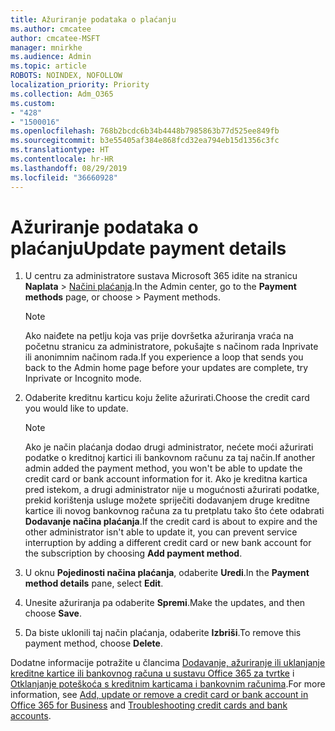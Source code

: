 ```yaml
---
title: Ažuriranje podataka o plaćanju
ms.author: cmcatee
author: cmcatee-MSFT
manager: mnirkhe
ms.audience: Admin
ms.topic: article
ROBOTS: NOINDEX, NOFOLLOW
localization_priority: Priority
ms.collection: Adm_O365
ms.custom:
- "428"
- "1500016"
ms.openlocfilehash: 768b2bcdc6b34b4448b7985863b77d525ee849fb
ms.sourcegitcommit: b3e55405af384e868fcd32ea794eb15d1356c3fc
ms.translationtype: HT
ms.contentlocale: hr-HR
ms.lasthandoff: 08/29/2019
ms.locfileid: "36660928"
---
```

# <a name="update-payment-details"></a><span data-ttu-id="89a77-102">Ažuriranje podataka o plaćanju</span><span class="sxs-lookup"><span data-stu-id="89a77-102">Update payment details</span></span>

1. <span data-ttu-id="89a77-103">U centru za administratore sustava Microsoft 365 idite na stranicu **Naplata** \> [Načini plaćanja](https://go.microsoft.com/fwlink/p/?linkid=2018806).</span><span class="sxs-lookup"><span data-stu-id="89a77-103">In the Admin center, go to the **Payment methods** page, or choose \> [](https://go.microsoft.com/fwlink/p/?linkid=2018806) Payment methods.</span></span>

    > [!NOTE]
    > <span data-ttu-id="89a77-104">Ako naiđete na petlju koja vas prije dovršetka ažuriranja vraća na početnu stranicu za administratore, pokušajte s načinom rada Inprivate ili anonimnim načinom rada.</span><span class="sxs-lookup"><span data-stu-id="89a77-104">If you experience a loop that sends you back to the Admin home page before your updates are complete, try Inprivate or Incognito mode.</span></span>
  
2. <span data-ttu-id="89a77-105">Odaberite kreditnu karticu koju želite ažurirati.</span><span class="sxs-lookup"><span data-stu-id="89a77-105">Choose the credit card you would like to update.</span></span>

    > [!NOTE]
    > <span data-ttu-id="89a77-106">Ako je način plaćanja dodao drugi administrator, nećete moći ažurirati podatke o kreditnoj kartici ili bankovnom računu za taj način.</span><span class="sxs-lookup"><span data-stu-id="89a77-106">If another admin added the payment method, you won't be able to update the credit card or bank account information for it.</span></span> <span data-ttu-id="89a77-107">Ako je kreditna kartica pred istekom, a drugi administrator nije u mogućnosti ažurirati podatke, prekid korištenja usluge možete spriječiti dodavanjem druge kreditne kartice ili novog bankovnog računa za tu pretplatu tako što ćete odabrati **Dodavanje načina plaćanja**.</span><span class="sxs-lookup"><span data-stu-id="89a77-107">If the credit card is about to expire and the other administrator isn't able to update it, you can prevent service interruption by adding a different credit card or new bank account for the subscription by choosing **Add payment method**.</span></span>
  
3. <span data-ttu-id="89a77-108">U oknu **Pojedinosti načina plaćanja**, odaberite **Uredi**.</span><span class="sxs-lookup"><span data-stu-id="89a77-108">In the **Payment method details** pane, select **Edit**.</span></span>

4. <span data-ttu-id="89a77-109">Unesite ažuriranja pa odaberite **Spremi**.</span><span class="sxs-lookup"><span data-stu-id="89a77-109">Make the updates, and then choose **Save**.</span></span>

5. <span data-ttu-id="89a77-110">Da biste uklonili taj način plaćanja, odaberite **Izbriši**.</span><span class="sxs-lookup"><span data-stu-id="89a77-110">To remove this payment method, choose **Delete**.</span></span>

<span data-ttu-id="89a77-111">Dodatne informacije potražite u člancima [Dodavanje, ažuriranje ili uklanjanje kreditne kartice ili bankovnog računa u sustavu Office 365 za tvrtke](https://docs.microsoft.com/office365/admin/subscriptions-and-billing/add-update-or-remove-credit-card-or-bank-account) i [Otklanjanje poteškoća s kreditnim karticama i bankovnim računima](https://docs.microsoft.com/office365/admin/subscriptions-and-billing/add-update-or-remove-credit-card-or-bank-account#troubleshooting-credit-cards-and-bank-accounts).</span><span class="sxs-lookup"><span data-stu-id="89a77-111">For more information, see [Add, update or remove a credit card or bank account in Office 365 for Business](https://docs.microsoft.com/office365/admin/subscriptions-and-billing/add-update-or-remove-credit-card-or-bank-account) and [Troubleshooting credit cards and bank accounts](https://docs.microsoft.com/office365/admin/subscriptions-and-billing/add-update-or-remove-credit-card-or-bank-account#troubleshooting-credit-cards-and-bank-accounts).</span></span>